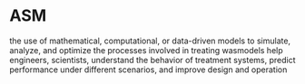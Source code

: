 # ASM
the use of mathematical, computational, or data-driven models to simulate, analyze, and optimize the processes involved in treating wasmodels help engineers, scientists, understand the behavior of treatment systems, predict performance under different scenarios, and improve design and operation
